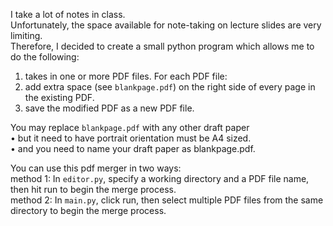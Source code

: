 I take a lot of notes in class. <br/>
Unfortunately, the space available for note-taking on lecture slides are very limiting. <br/>
Therefore, I decided to create a small python program which allows me to do the following: <br/>


1. takes in one or more PDF files. For each PDF file: <br/>
2. add extra space (see `blankpage.pdf`) on the right side of every page in the existing PDF. <br/>
3. save the modified PDF as a new PDF file. <br/>


You may replace `blankpage.pdf` with any other draft paper  <br/>
• but it need to have portrait orientation must be A4 sized. <br/>
• and you need to name your draft paper as blankpage.pdf. <br/>


You can use this pdf merger in two ways: <br/>
method 1: In `editor.py`, specify a working directory and a PDF file name, then hit run to begin the merge process. <br/>
method 2: In `main.py`, click run, then select multiple PDF files from the same directory to begin the merge process. <br/>
